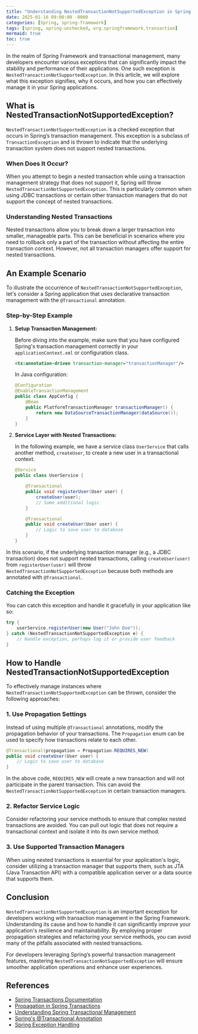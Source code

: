 ```yaml
---
title: "Understanding NestedTransactionNotSupportedException in Spring Framework"
date: 2025-01-16 09:00:00 -0000
categories: [Spring, spring-framework]
tags: [spring, spring-unchecked, org.springframework.transaction]
mermaid: true
toc: true
---
```



In the realm of Spring Framework and transactional management, many developers encounter various exceptions that can significantly impact the stability and performance of their applications. One such exception is `NestedTransactionNotSupportedException`. In this article, we will explore what this exception signifies, why it occurs, and how you can effectively manage it in your Spring applications.

## What is NestedTransactionNotSupportedException?

`NestedTransactionNotSupportedException` is a checked exception that occurs in Spring’s transaction management. This exception is a subclass of `TransactionException` and is thrown to indicate that the underlying transaction system does not support nested transactions.

### When Does It Occur?

When you attempt to begin a nested transaction while using a transaction management strategy that does not support it, Spring will throw `NestedTransactionNotSupportedException`. This is particularly common when using JDBC transactions or certain other transaction managers that do not support the concept of nested transactions.

### Understanding Nested Transactions

Nested transactions allow you to break down a larger transaction into smaller, manageable parts. This can be beneficial in scenarios where you need to rollback only a part of the transaction without affecting the entire transaction context. However, not all transaction managers offer support for nested transactions.

## An Example Scenario

To illustrate the occurrence of `NestedTransactionNotSupportedException`, let's consider a Spring application that uses declarative transaction management with the `@Transactional` annotation.

### Step-by-Step Example

1. **Setup Transaction Management:**

   Before diving into the example, make sure that you have configured Spring's transaction management correctly in your `applicationContext.xml` or configuration class.

   ```xml
   <tx:annotation-driven transaction-manager="transactionManager"/>
   ```

   In Java configuration:

   ```java
   @Configuration
   @EnableTransactionManagement
   public class AppConfig {
       @Bean
       public PlatformTransactionManager transactionManager() {
           return new DataSourceTransactionManager(dataSource());
       }
   }
   ```

2. **Service Layer with Nested Transactions:**

   In the following example, we have a service class `UserService` that calls another method, `createUser`, to create a new user in a transactional context.

   ```java
   @Service
   public class UserService {
   
       @Transactional
       public void registerUser(User user) {
           createUser(user);
           // Some additional logic
       }
   
       @Transactional
       public void createUser(User user) {
           // Logic to save user to database
       }
   }
   ```

In this scenario, if the underlying transaction manager (e.g., a JDBC transaction) does not support nested transactions, calling `createUser(user)` from `registerUser(user)` will throw `NestedTransactionNotSupportedException` because both methods are annotated with `@Transactional`.

### Catching the Exception

You can catch this exception and handle it gracefully in your application like so:

```java
try {
    userService.registerUser(new User("John Doe"));
} catch (NestedTransactionNotSupportedException e) {
    // Handle exception, perhaps log it or provide user feedback
}
```

## How to Handle NestedTransactionNotSupportedException

To effectively manage instances where `NestedTransactionNotSupportedException` can be thrown, consider the following approaches:

### 1. Use Propagation Settings

Instead of using multiple `@Transactional` annotations, modify the propagation behavior of your transactions. The `Propagation` enum can be used to specify how transactions relate to each other.

```java
@Transactional(propagation = Propagation.REQUIRES_NEW)
public void createUser(User user) {
    // Logic to save user to database
}
```

In the above code, `REQUIRES_NEW` will create a new transaction and will not participate in the parent transaction. This can avoid the `NestedTransactionNotSupportedException` in certain transaction managers.

### 2. Refactor Service Logic

Consider refactoring your service methods to ensure that complex nested transactions are avoided. You can pull out logic that does not require a transactional context and isolate it into its own service method.

### 3. Use Supported Transaction Managers

When using nested transactions is essential for your application's logic, consider utilizing a transaction manager that supports them, such as JTA (Java Transaction API) with a compatible application server or a data source that supports them.

## Conclusion

`NestedTransactionNotSupportedException` is an important exception for developers working with transaction management in the Spring Framework. Understanding its cause and how to handle it can significantly improve your application's resilience and maintainability. By employing proper propagation strategies and refactoring your service methods, you can avoid many of the pitfalls associated with nested transactions.

For developers leveraging Spring’s powerful transaction management features, mastering `NestedTransactionNotSupportedException` will ensure smoother application operations and enhance user experiences.

## References

- [Spring Transactions Documentation](https://docs.spring.io/spring-framework/docs/current/reference/html/data-access.html#transaction)
- [Propagation in Spring Transactions](https://docs.spring.io/spring-framework/docs/current/spring-framework-reference/data-access.html#transaction-propagation)
- [Understanding Spring Transactional Management](https://www.baeldung.com/spring-transactional)
- [Spring's @Transactional Annotation](https://www.journaldev.com/23964/spring-transactions-annotation-tutorial)
- [Spring Exception Handling](https://www.baeldung.com/spring-exceptions)